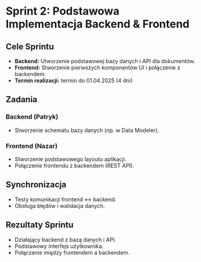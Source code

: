 # Sprint 2: Podstawowa Implementacja Backend & Frontend

## Cele Sprintu
- **Backend:** Utworzenie podstawowej bazy danych i API dla dokumentów.
- **Frontend:** Stworzenie pierwszych komponentów UI i połączenie z backendem.
- **Termin realizacji:** termin do 01.04.2025 (4 dni)

## Zadania

### **Backend** (Patryk)
- Stworzenie schematu bazy danych (np. w Data Modeler).

### **Frontend** (Nazar)
- Stworzenie podstawowego layoutu aplikacji.
- Połączenie frontendu z backendem (REST API).

## Synchronizacja
- Testy komunikacji frontend ↔ backend.
- Obsługa błędów i walidacja danych.

## Rezultaty Sprintu
- Działający backend z bazą danych i API.
- Podstawowy interfejs użytkownika.
- Połączenie między frontendem a backendem.

